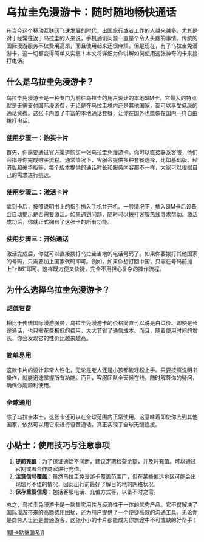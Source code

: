 # 乌拉圭免漫游卡：随时随地畅快通话

在当今这个移动互联网飞速发展的时代，出国旅行或者工作的人越来越多。尤其是对于经常往返于乌拉圭的人来说，手机通讯问题一直是个令人头疼的事情。传统的国际漫游服务不仅费用高昂，而且使用起来还很麻烦。但是现在，有了乌拉圭免漫游卡，这一切都变得简单又实惠！本文将详细为你讲解如何使用这张神奇的卡来接打电话。

## 什么是乌拉圭免漫游卡？

乌拉圭免漫游卡是一种专门为前往乌拉圭的用户设计的本地SIM卡。它最大的特点就是无需支付国际漫游费，无论是在乌拉圭境内还是其他国家，都可以享受低廉的通话资费。这张卡内置了丰富的本地通话套餐，让你在国外也能像在国内一样自由拨打电话。

### 使用步骤一：购买卡片

首先，你需要通过官方渠道购买一张乌拉圭免漫游卡。你可以直接联系客服，他们会指导你完成购买流程。通常情况下，客服会提供多种套餐选择，比如基础版、经济版和豪华版等，每个版本提供的通话时长和服务内容都不一样，大家可以根据自己的需求进行挑选。

### 使用步骤二：激活卡片

拿到卡后，按照说明书上的指引插入手机并开机。一般情况下，插入SIM卡后设备会自动提示是否需要激活。如果遇到问题，随时可以拨打客服热线寻求帮助。激活成功后，你就正式拥有了这张卡的所有功能。

### 使用步骤三：开始通话

激活完成后，你就可以直接拨打乌拉圭当地的电话号码了。如果你要拨打其他国家的号码，只需要加上国家代码即可。例如，如果你想打回中国，只需在号码前加上“+86”即可。这样既方便又快捷，完全不用担心复杂的操作流程。

## 为什么选择乌拉圭免漫游卡？

### 超低资费

相比于传统国际漫游服务，乌拉圭免漫游卡的价格简直可以说是白菜价。即使是长途通话，也只需花费极低的费用，大大节省了通信成本。而且，随着使用时间的增长，你会发现它的性价比越来越高。

### 简单易用

这款卡片的设计非常人性化，无论是老人还是小孩都能轻松上手。只要按照说明书操作，就能迅速掌握所有功能。而且，客服团队全天候在线，随时解答你的疑问，确保你能顺利使用。

### 全球通用

除了乌拉圭本土，这张卡还可以在全球范围内正常使用。这意味着即使你去到其他国家，依然可以用它来进行语音通话，真正实现了全球无缝连接。

## 小贴士：使用技巧与注意事项

1. **提前充值**：为了保证通话不间断，建议定期检查余额，并及时充值。可以通过官网或者合作商家进行充值。
2. **注意信号覆盖**：虽然乌拉圭免漫游卡覆盖范围广，但在某些偏远地区可能会出现信号不佳的情况，因此出行前最好了解目的地的网络状况。
3. **保存重要信息**：包括客服电话、充值方式等，以备不时之需。

总之，乌拉圭免漫游卡是一款集实用性与经济性于一体的优秀产品。它不仅解决了国际漫游带来的高额费用困扰，还为用户提供了一个便捷高效的沟通工具。无论你是商务人士还是普通游客，这张小小的卡片都能成为你旅途中不可或缺的好帮手！

[[購卡點擊聯系](https://t.me/s/SXDXQF)]]